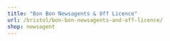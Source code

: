 ```yaml
---
title: "Bon Bon Newsagents & Off Licence"
url: /bristol/bon-bon-newsagents-and-off-licence/
shop: newsagent
---
```

